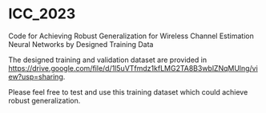 # ICC_2023
Code for Achieving Robust Generalization for Wireless Channel Estimation Neural Networks by Designed Training Data

The designed training and validation dataset are provided in https://drive.google.com/file/d/1l5uVTfmdz1kfLMG2TA8B3wblZNqMUlng/view?usp=sharing. 

Please feel free to test and use this training dataset which could achieve robust generalization. 
